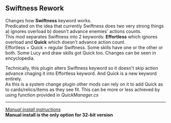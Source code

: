 ## Swiftness Rework


Changes how **Swiftness** keyword works.  
Predicated on the idea that currently Swiftness does two very strong things a) ignores overload b) doesn't advance enemies' actions counts.  
This mod separates Swiftness into 2 keywords: **Effortless** which ignores overload and **Quick** which doesn't advance action count.  
Effortless + Quick = regular Swiftness. Some skills have one or the other or both. Some Lucy and draw skills got Quick too. Changes can be seen in encyclopedia.  

Technically, this plugin alters Swiftness keyword so it doesn't skip action advance chaging it into Effortless keyword. And Quick is a new keyword entirely.  
As this is a system change plugin other mods can rely on it to add Quick as to cards/relics/items as they see fit. This can be more or less achieved by using function provided in *QuickManager.cs*

---
[*Manual install instructions*](https://github.com/Neoshrimp/ChronoArk-gameplay-plugins#installation)  
**Manual install is the only option for 32-bit version**